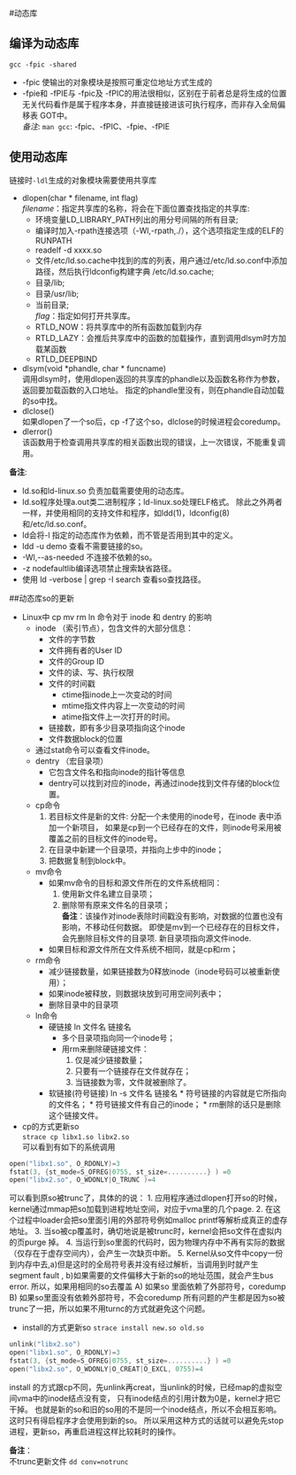 #动态库

## 编译为动态库
`gcc -fpic -shared`  
  * -fpic 使输出的对象模块是按照可重定位地址方式生成的
  * -fpie和 -fPIE与 -fpic及 -fPIC的用法很相似，区别在于前者总是将生成的位置无关代码看作是属于程序本身，并直接链接进该可执行程序，而非存入全局偏移表 GOT中。    
*备注*: `man gcc`: -fpic、-fPIC、-fpie、-fPIE  

## 使用动态库
链接时`-ldl`生成的对象模块需要使用共享库
   * dlopen(char \* filename, int flag)    
*filename*：指定共享库的名称，将会在下面位置查找指定的共享库:
       * 环境变量LD_LIBRARY_PATH列出的用分号间隔的所有目录;
       * 编译时加入-rpath连接选项（-Wl,-rpath,./），这个选项指定生成的ELF的RUNPATH
       * readelf -d xxxx.so
       * 文件/etc/ld.so.cache中找到的库的列表，用户通过/etc/ld.so.conf中添加路径，然后执行ldconfig构建字典 /etc/ld.so.cache;
       * 目录/lib;
       * 目录/usr/lib;
       * 当前目录;    
*flag*：指定如何打开共享库。
       * RTLD_NOW：将共享库中的所有函数加载到内存
       * RTLD_LAZY：会推后共享库中的函数的加载操作，直到调用dlsym时方加载某函数
       * RTLD_DEEPBIND
   * dlsym(void \*phandle, char \* funcname)   
       调用dlsym时，使用dlopen返回的共享库的phandle以及函数名称作为参数，返回要加载函数的入口地址。
       指定的phandle里没有，则在phandle自动加载的so中找。
   * dlclose()   
       如果dlopen了一个so后，cp -f了这个so，dlclose的时候进程会coredump。
   * dlerror()   
       该函数用于检查调用共享库的相关函数出现的错误，上一次错误，不能重复调用。

**备注**:    
   * ld.so和ld-linux.so 负责加载需要使用的动态库。
   * ld.so程序处理a.out类二进制程序；ld-linux.so处理ELF格式。
   除此之外两者一样，并使用相同的支持文件和程序，如ldd(1)，ldconfig(8)和/etc/ld.so.conf。
   * ld会将-l 指定的动态库作为依赖，而不管是否用到其中的定义。
   * ldd -u demo 查看不需要链接的so。
   * -Wl,--as-needed 不连接不依赖的so。
   * -z nodefaultlib编译选项禁止搜索缺省路径。
   * 使用 ld -verbose | grep -I search 查看so查找路径。



##动态库so的更新
   * Linux中 cp mv rm ln 命令对于 inode 和 dentry 的影响
       * inode （索引节点），包含文件的大部分信息：
           * 文件的字节数
           * 文件拥有者的User ID
           * 文件的Group ID
           * 文件的读、写、执行权限
           * 文件的时间戳
               * ctime指inode上一次变动的时间
               * mtime指文件内容上一次变动的时间
               * atime指文件上一次打开的时间。
           * 链接数，即有多少目录项指向这个inode
           * 文件数据block的位置
       * 通过stat命令可以查看文件inode。
       * dentry （宏目录项）
           * 它包含文件名和指向inode的指针等信息
           * dentry可以找到对应的inode，再通过inode找到文件存储的block位置。
       * cp命令
           1.  若目标文件是新的文件: 分配一个未使用的inode号，在inode 表中添加一个新项目，
               如果是cp到一个已经存在的文件，则inode号采用被覆盖之前的目标文件的inode号。
           2. 在目录中新建一个目录项，并指向上步中的inode；
           3. 把数据复制到block中。
       * mv命令
           * 如果mv命令的目标和源文件所在的文件系统相同：
                1. 使用新文件名建立目录项；
                2. 删除带有原来文件名的目录项；    
**备注**：该操作对inode表除时间戳没有影响，对数据的位置也没有影响，不移动任何数据。
即使是mv到一个已经存在的目标文件，会先删除目标文件的目录项. 新目录项指向源文件inode.
           * 如果目标和源文件所在文件系统不相同，就是cp和rm；
       * rm命令
           * 减少链接数量，如果链接数为0释放inode（inode号码可以被重新使用）；
           * 如果inode被释放，则数据块放到可用空间列表中；
           * 删除目录中的目录项
       * ln命令
           * 硬链接 ln 文件名 链接名
                * 多个目录项指向同一个inode号；
                * 用rm来删除硬链接文件：
                    1. 仅是减少链接数量；
                    2. 只要有一个链接存在文件就存在；
                    3. 当链接数为零，文件就被删除了。
            * 软链接(符号链接) ln -s 文件名 链接名
                   * 符号链接的内容就是它所指向的文件名；
                   * 符号链接文件有自己的inode；
                   * rm删除的话只是删除这个链接文件。
   * cp的方式更新so    
`strace cp libx1.so libx2.so`    
可以看到有如下的系统调用
```c
open("libx1.so", O_RDONLY)=3
fstat(3, {st_mode=S_OFREG|0755, st_size=..........} ) =0
open("libx2.so", O_WDONLY|O_TRUNC )=4
```
可以看到原so被trunc了，具体的的说：
      1. 应用程序通过dlopen打开so的时候，kernel通过mmap把so加载到进程地址空间，对应于vma里的几个page.
      2. 在这个过程中loader会把so里面引用的外部符号例如malloc printf等解析成真正的虚存地址。
      3. 当so被cp覆盖时，确切地说是被trunc时，kernel会把so文件在虚拟内的页purge 掉。
      4. 当运行到so里面的代码时，因为物理内存中不再有实际的数据（仅存在于虚存空间内），会产生一次缺页中断。
      5. Kernel从so文件中copy一份到内存中去,a)但是这时的全局符号表并没有经过解析，当调用到时就产生segment fault ,  b)如果需要的文件偏移大于新的so的地址范围，就会产生bus error.
所以，如果用相同的so去覆盖
      A) 如果so 里面依赖了外部符号，coredump
      B) 如果so里面没有依赖外部符号，不会coredump
所有问题的产生都是因为so被trunc了一把，所以如果不用turnc的方式就避免这个问题。

   * install的方式更新so
`strace install new.so old.so`    
```c
unlink("libx2.so")
open("libx1.so", O_RDONLY)=3
fstat(3, {st_mode=S_OFREG|0755, st_size=..........} ) =0
open("libx2.so", O_WDONLY|O_CREAT|O_EXCL, 0755)=4
```

install 的方式跟cp不同，先unlink再creat，当unlink的时候，已经map的虚拟空间vma中的inode结点没有变，
只有inode结点的引用计数为0是，kernel才把它干掉。
也就是新的so和旧的so用的不是同一个inode结点，所以不会相互影响。这时只有得启程序才会使用到新的so。
所以采用这种方式的话就可以避免先stop进程，更新so，再重启进程这样比较耗时的操作。

**备注**：   
不trunc更新文件 `dd conv=notrunc`

